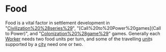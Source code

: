 # Food

Food is a vital factor in settlement development in "[Civilization%20%28series%29](Civilization)", "[Call%20to%20Power%20games](Call to Power)", and "[Colonization%20%28game%29](Colonization)" games. Generally each [Worker](Worker) needs two food units per turn, and some of the travelling [unit](unit)s supported by a [city](city) need one or two.